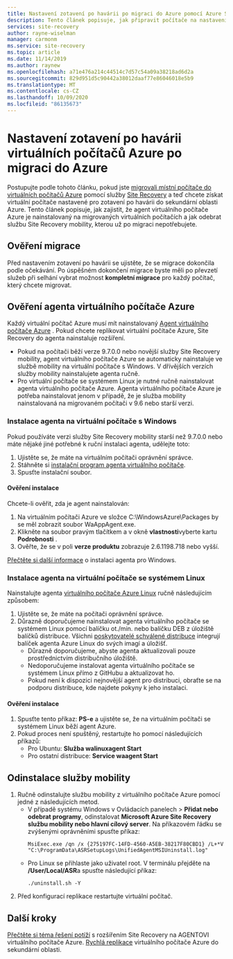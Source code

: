 ```yaml
---
title: Nastavení zotavení po havárii po migraci do Azure pomocí Azure Site Recovery
description: Tento článek popisuje, jak připravit počítače na nastavení zotavení po havárii mezi oblastmi Azure po migraci do Azure pomocí Azure Site Recovery.
services: site-recovery
author: rayne-wiselman
manager: carmonm
ms.service: site-recovery
ms.topic: article
ms.date: 11/14/2019
ms.author: raynew
ms.openlocfilehash: a71e476a214c44514c7d57c54a09a38218ad6d2a
ms.sourcegitcommit: 829d951d5c90442a38012daaf77e86046018e5b9
ms.translationtype: MT
ms.contentlocale: cs-CZ
ms.lasthandoff: 10/09/2020
ms.locfileid: "86135673"
---
```

# <a name="set-up-disaster-recovery-for-azure-vms-after-migration-to-azure"></a>Nastavení zotavení po havárii virtuálních počítačů Azure po migraci do Azure 


Postupujte podle tohoto článku, pokud jste [migrovali místní počítače do virtuálních počítačů Azure](./migrate-tutorial-on-premises-azure.md) pomocí služby [Site Recovery](site-recovery-overview.md) a teď chcete získat virtuální počítače nastavené pro zotavení po havárii do sekundární oblasti Azure. Tento článek popisuje, jak zajistit, že agent virtuálního počítače Azure je nainstalovaný na migrovaných virtuálních počítačích a jak odebrat službu Site Recovery mobility, kterou už po migraci nepotřebujete.



## <a name="verify-migration"></a>Ověření migrace

Před nastavením zotavení po havárii se ujistěte, že se migrace dokončila podle očekávání. Po úspěšném dokončení migrace byste měli po převzetí služeb při selhání vybrat možnost **kompletní migrace** pro každý počítač, který chcete migrovat. 

## <a name="verify-the-azure-vm-agent"></a>Ověření agenta virtuálního počítače Azure

Každý virtuální počítač Azure musí mít nainstalovaný [Agent virtuálního počítače Azure](../virtual-machines/extensions/agent-windows.md) . Pokud chcete replikovat virtuální počítače Azure, Site Recovery do agenta nainstaluje rozšíření.

- Pokud na počítači běží verze 9.7.0.0 nebo novější služby Site Recovery mobility, agent virtuálního počítače Azure se automaticky nainstaluje ve službě mobility na virtuální počítače s Windows. V dřívějších verzích služby mobility nainstalujete agenta ručně.
- Pro virtuální počítače se systémem Linux je nutné ručně nainstalovat agenta virtuálního počítače Azure. Agenta virtuálního počítače Azure je potřeba nainstalovat jenom v případě, že je služba mobility nainstalovaná na migrovaném počítači v 9.6 nebo starší verzi.


### <a name="install-the-agent-on-windows-vms"></a>Instalace agenta na virtuální počítače s Windows

Pokud používáte verzi služby Site Recovery mobility starší než 9.7.0.0 nebo máte nějaké jiné potřebné k ruční instalaci agenta, udělejte toto:  

1. Ujistěte se, že máte na virtuálním počítači oprávnění správce.
2. Stáhněte si [instalační program agenta virtuálního počítače](https://go.microsoft.com/fwlink/?LinkID=394789&clcid=0x409).
3. Spusťte instalační soubor.

#### <a name="validate-the-installation"></a>Ověření instalace
Chcete-li ověřit, zda je agent nainstalován:

1. Na virtuálním počítači Azure ve složce C:\WindowsAzure\Packages by se měl zobrazit soubor WaAppAgent.exe.
2. Klikněte na soubor pravým tlačítkem a v okně **vlastnosti**vyberte kartu **Podrobnosti** .
3. Ověřte, že se v poli **verze produktu** zobrazuje 2.6.1198.718 nebo vyšší.

[Přečtěte si další informace](../virtual-machines/extensions/agent-windows.md) o instalaci agenta pro Windows.

### <a name="install-the-agent-on-linux-vms"></a>Instalace agenta na virtuální počítače se systémem Linux

Nainstalujte agenta [virtuálního počítače Azure Linux](../virtual-machines/extensions/agent-linux.md) ručně následujícím způsobem:

1. Ujistěte se, že máte na počítači oprávnění správce.
2. Důrazně doporučujeme nainstalovat agenta virtuálního počítače se systémem Linux pomocí balíčku ot./min. nebo balíčku DEB z úložiště balíčků distribuce. Všichni [poskytovatelé schválené distribuce](../virtual-machines/linux/endorsed-distros.md) integrují balíček agenta Azure Linux do svých imagí a úložišť.
    - Důrazně doporučujeme, abyste agenta aktualizovali pouze prostřednictvím distribučního úložiště.
    - Nedoporučujeme instalovat agenta virtuálního počítače se systémem Linux přímo z GitHubu a aktualizovat ho.
    -  Pokud není k dispozici nejnovější agent pro distribuci, obraťte se na podporu distribuce, kde najdete pokyny k jeho instalaci. 

#### <a name="validate-the-installation"></a>Ověření instalace 

1. Spusťte tento příkaz: **PS-e** a ujistěte se, že na virtuálním počítači se systémem Linux běží agent Azure.
2. Pokud proces není spuštěný, restartujte ho pomocí následujících příkazů:
    - Pro Ubuntu: **Služba walinuxagent Start**
    - Pro ostatní distribuce: **Service waagent Start**


## <a name="uninstall-the-mobility-service"></a>Odinstalace služby mobility

1. Ručně odinstalujte službu mobility z virtuálního počítače Azure pomocí jedné z následujících metod. 
    - V případě systému Windows v Ovládacích panelech > **Přidat nebo odebrat programy**, odinstalovat **Microsoft Azure Site Recovery službu mobility nebo hlavní cílový server**. Na příkazovém řádku se zvýšenými oprávněními spusťte příkaz:
        ```
        MsiExec.exe /qn /x {275197FC-14FD-4560-A5EB-38217F80CBD1} /L+*V "C:\ProgramData\ASRSetupLogs\UnifiedAgentMSIUninstall.log"
        ```
    - Pro Linux se přihlaste jako uživatel root. V terminálu přejděte na **/User/Local/ASR**a spusťte následující příkaz:
        ```
        ./uninstall.sh -Y
        ```
2. Před konfigurací replikace restartujte virtuální počítač.

## <a name="next-steps"></a>Další kroky

[Přečtěte si téma řešení potíží](site-recovery-extension-troubleshoot.md) s rozšířením Site Recovery na AGENTOVI virtuálního počítače Azure.
[Rychlá replikace](azure-to-azure-quickstart.md) virtuálního počítače Azure do sekundární oblasti.
